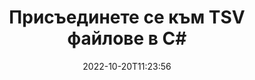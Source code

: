 ---
############################# Static ############################
layout: "auto-gen-merger"
date: 2022-10-20T11:23:56
draft: false
otherformats: vssm vssx vstm vstx vsx vtx xlam xls xlsb xlsm xlsx xlt bmp jpg jpeg png

############################# Head ############################
head_title: "Присъединете се към TSV файлове в C# | TSV Сливане"
head_description: "Свържете няколко TSV файла в един файл с помощта на C# .NET API за сливане на документи. Свържете конкретни страници или диапазони от страници от различни документи в един документ."

############################# Header ############################
title: "Присъединете се към TSV файлове в C#"
description: "Присъединете се към TSV с няколко реда код на .NET."
bg_image: "https://cms.admin.containerize.com/templates/aspose/App_Themes/V3/images/bg/header1.png"
bg_overlay: false
button:
    enable: true
    icon: "fas fa-arrow-down"
    label: "Изтеглете безплатна пробна версия"
    link: "https://downloads.groupdocs.com/merger/net"

############################# SubMenu ############################
submenu:
    enable: true

    left:
        img_alt: "GroupDocs.Merger for .NET"
        image: "https://cms.admin.containerize.com/templates/groupdocs/images/product-logos/90x90-noborder/groupdocs-merger-net.png"
        product: "GroupDocs.Merger"
        platform: ".NET"

    middle:
        button:

            # button loop
            - link: "https://apireference.groupdocs.com/merger/net"
              text: "Справка за API"

            # button loop
            - link: "https://github.com/groupdocs-merger"
              text: "Примери за кодове"

            # button loop
            - link: "https://products.groupdocs.app/merger/family"
              text: "Демонстрации на живо"

            # button loop
            - link: "https://purchase.groupdocs.com/pricing/merger/net"
              text: "Ценообразуване"

    right:
        link_download: "https://downloads.groupdocs.com/merger"
        link_learn: "https://docs.groupdocs.com/merger/net"
        link_buy: "https://purchase.groupdocs.com"

############################# About ############################
about:
    enable: true
    title: "Относно API на GroupDocs.Merger for .NET"
    content: |
        [GroupDocs.Merger for .NET](/bg/merger/net/) предоставя удобно решение за свързване на множество PDF, Microsoft Office (Word, Excel, PowerPoint, OneNote), OpenDocument, HTML, изображения и много други документи в един файл в приложенията на .NET. GroupDocs.Merger ще ви спести много усилия, тъй като имате право да се присъединявате към TSV документи - няма нужда да инсталирате софтуер на трети страни, настолни приложения или плъгини. Вече е излишно да си губите времето и да присъединявате файлове ръчно! Мисията на GroupDocs е да осигури най-доброто качество и да опрости работните процеси за обработка на документи.
        
        GroupDocs.Merger API е правилният избор за корпоративни решения, които се нуждаят от функции за свързване на файлове. Тези API се поддържат добре от всички основни операционни системи и платформи, включително .NET Framework, .NET Standard, .NET Core, Mono.

############################# Steps ############################
steps:
    enable: true
    title_left: "Как да съедините няколко TSV файла"
    content_left: |
        [GroupDocs.Merger for .NET](/bg/merger/net/) улеснява разработчиците на .NET да съединят два или повече TSV файла в своите приложения чрез внедряване на няколко лесни стъпки.
        
        * Създайте нов екземпляр на **Merger** и подайте пътя на изходния документ като параметър на конструктора.
        * Извикайте **Join** на клас **Merger** и подайте пътя на втория изходен документ.
        * Извикайте **Save** на клас **Merger**, за да запазите обединения документ.

    title_right: "Системни изисквания"
    content_right: |
        API на GroupDocs.Merger for .NET се поддържат на всички основни платформи и операционни системи. Преди да изпълните кода по-долу, моля, уверете се, че имате следните предпоставки, инсталирани на вашата система.

        * Операционни системи: Microsoft Windows, Linux, MacOS
        * Среди за разработка: Visual Studio, Xamarin, MonoDevelop
        * Рамки: .NET Framework, .NET Standard, .NET Core, Mono
        * Изтеглете най-новата версия на GroupDocs.Merger for .NET от [NuGet](https://www.nuget.org/packages/groupdocs.merger)
         
    code: |
     {{% merger/additional-styles %}}
     {{< merger/code-merger title="Как да съедините TSV файлове с C# примерен код">}}

        ```csharp    
        // Присъединете се към TSV файлове с помощта на GroupDocs.Merger API
        // Инстанциране на сливане с вход TSV документ
        using (Merger merger = new Merger("input1.tsv"))
          {
            // Извикайте метода Join на екземпляра на клас Merger и подайте втория път на изходния документ
            merger.Join("input2.tsv");
    
            // Извикайте метода Save на екземпляр на клас Merger, за да запазите обединения документ
            merger.Save("merged-file.tsv");
          }
        ```
     {{< /merger/code-merger >}}

############################# Demos ############################
demos:
    enable: true
    title: "Демонстрации на живо - онлайн приложение за присъединяване към документи"
    content: |
       Присъединете се към повече от един TSV файл точно сега, като посетите уебсайта [GroupDocs.Merger Live Demos](https://products.groupdocs.app/merger/tsv).
       Демото на живо има следните предимства.
        
############################# About Formats ############################
about_formats:
    enable: true

############################# More Formats ############################
more_formats:
    enable: true
    title: "Присъединяване към други формати на документи"
    content: |
        .NET API за сливане на документи за файлови формати и изображения. Обединете заедно някои от популярните формати на документи, както е посочено по-долу.

############################# Back to top ###############################
back_to_top:
    enable: true
---